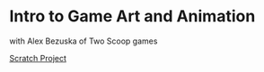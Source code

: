 # Intro to Game Art and Animation

with Alex Bezuska of Two Scoop games

[Scratch Project](https://scratch.mit.edu/projects/235756174/)
